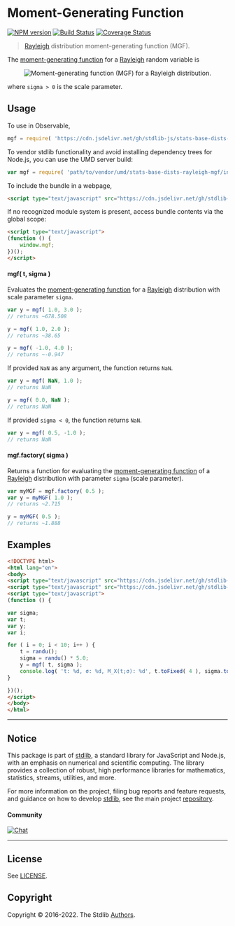 <!--

@license Apache-2.0

Copyright (c) 2018 The Stdlib Authors.

Licensed under the Apache License, Version 2.0 (the "License");
you may not use this file except in compliance with the License.
You may obtain a copy of the License at

   http://www.apache.org/licenses/LICENSE-2.0

Unless required by applicable law or agreed to in writing, software
distributed under the License is distributed on an "AS IS" BASIS,
WITHOUT WARRANTIES OR CONDITIONS OF ANY KIND, either express or implied.
See the License for the specific language governing permissions and
limitations under the License.

-->

# Moment-Generating Function

[![NPM version][npm-image]][npm-url] [![Build Status][test-image]][test-url] [![Coverage Status][coverage-image]][coverage-url] <!-- [![dependencies][dependencies-image]][dependencies-url] -->

> [Rayleigh][rayleigh-distribution] distribution moment-generating function (MGF).

<!-- Section to include introductory text. Make sure to keep an empty line after the intro `section` element and another before the `/section` close. -->

<section class="intro">

The [moment-generating function][mgf] for a [Rayleigh][rayleigh-distribution] random variable is

<!-- <equation class="equation" label="eq:rayleigh_mgf" align="center" raw="M_X(t) := \mathbb{E}\!\left[e^{tX}\right] = 1+\sigma t\,e^{\sigma^2t^2/2}\sqrt{\frac{\pi}{2}} \left(\textrm{erf}\left(\frac{\sigma t}{\sqrt{2}}\right)\!+\!1\right)" alt="Moment-generating function (MGF) for a Rayleigh distribution."> -->

<div class="equation" align="center" data-raw-text="M_X(t) := \mathbb{E}\!\left[e^{tX}\right] = 1+\sigma t\,e^{\sigma^2t^2/2}\sqrt{\frac{\pi}{2}} \left(\textrm{erf}\left(\frac{\sigma t}{\sqrt{2}}\right)\!+\!1\right)" data-equation="eq:rayleigh_mgf">
    <img src="https://cdn.jsdelivr.net/gh/stdlib-js/stdlib@591cf9d5c3a0cd3c1ceec961e5c49d73a68374cb/lib/node_modules/@stdlib/stats/base/dists/rayleigh/mgf/docs/img/equation_rayleigh_mgf.svg" alt="Moment-generating function (MGF) for a Rayleigh distribution.">
    <br>
</div>

<!-- </equation> -->

where `sigma > 0` is the scale parameter.

</section>

<!-- /.intro -->

<!-- Package usage documentation. -->



<section class="usage">

## Usage

To use in Observable,

```javascript
mgf = require( 'https://cdn.jsdelivr.net/gh/stdlib-js/stats-base-dists-rayleigh-mgf@umd/browser.js' )
```

To vendor stdlib functionality and avoid installing dependency trees for Node.js, you can use the UMD server build:

```javascript
var mgf = require( 'path/to/vendor/umd/stats-base-dists-rayleigh-mgf/index.js' )
```

To include the bundle in a webpage,

```html
<script type="text/javascript" src="https://cdn.jsdelivr.net/gh/stdlib-js/stats-base-dists-rayleigh-mgf@umd/browser.js"></script>
```

If no recognized module system is present, access bundle contents via the global scope:

```html
<script type="text/javascript">
(function () {
    window.mgf;
})();
</script>
```

#### mgf( t, sigma )

Evaluates the [moment-generating function][mgf] for a [Rayleigh][rayleigh-distribution] distribution with scale parameter `sigma`.

```javascript
var y = mgf( 1.0, 3.0 );
// returns ~678.508

y = mgf( 1.0, 2.0 );
// returns ~38.65

y = mgf( -1.0, 4.0 );
// returns ~-0.947
```

If provided `NaN` as any argument, the function returns `NaN`.

```javascript
var y = mgf( NaN, 1.0 );
// returns NaN

y = mgf( 0.0, NaN );
// returns NaN
```

If provided `sigma < 0`, the function returns `NaN`.

```javascript
var y = mgf( 0.5, -1.0 );
// returns NaN
```

#### mgf.factory( sigma )

Returns a function for evaluating the [moment-generating function][mgf] of a [Rayleigh][rayleigh-distribution] distribution with parameter `sigma` (scale parameter).

```javascript
var myMGF = mgf.factory( 0.5 );
var y = myMGF( 1.0 );
// returns ~2.715

y = myMGF( 0.5 );
// returns ~1.888
```

</section>

<!-- /.usage -->

<!-- Package usage notes. Make sure to keep an empty line after the `section` element and another before the `/section` close. -->

<section class="notes">

</section>

<!-- /.notes -->

<!-- Package usage examples. -->

<section class="examples">

## Examples

<!-- eslint no-undef: "error" -->

```html
<!DOCTYPE html>
<html lang="en">
<body>
<script type="text/javascript" src="https://cdn.jsdelivr.net/gh/stdlib-js/random-base-randu@umd/browser.js"></script>
<script type="text/javascript" src="https://cdn.jsdelivr.net/gh/stdlib-js/stats-base-dists-rayleigh-mgf@umd/browser.js"></script>
<script type="text/javascript">
(function () {

var sigma;
var t;
var y;
var i;

for ( i = 0; i < 10; i++ ) {
    t = randu();
    sigma = randu() * 5.0;
    y = mgf( t, sigma );
    console.log( 't: %d, σ: %d, M_X(t;σ): %d', t.toFixed( 4 ), sigma.toFixed( 4 ), y.toFixed( 4 ) );
}

})();
</script>
</body>
</html>
```

</section>

<!-- /.examples -->

<!-- Section to include cited references. If references are included, add a horizontal rule *before* the section. Make sure to keep an empty line after the `section` element and another before the `/section` close. -->

<section class="references">

</section>

<!-- /.references -->

<!-- Section for related `stdlib` packages. Do not manually edit this section, as it is automatically populated. -->

<section class="related">

</section>

<!-- /.related -->

<!-- Section for all links. Make sure to keep an empty line after the `section` element and another before the `/section` close. -->


<section class="main-repo" >

* * *

## Notice

This package is part of [stdlib][stdlib], a standard library for JavaScript and Node.js, with an emphasis on numerical and scientific computing. The library provides a collection of robust, high performance libraries for mathematics, statistics, streams, utilities, and more.

For more information on the project, filing bug reports and feature requests, and guidance on how to develop [stdlib][stdlib], see the main project [repository][stdlib].

#### Community

[![Chat][chat-image]][chat-url]

---

## License

See [LICENSE][stdlib-license].


## Copyright

Copyright &copy; 2016-2022. The Stdlib [Authors][stdlib-authors].

</section>

<!-- /.stdlib -->

<!-- Section for all links. Make sure to keep an empty line after the `section` element and another before the `/section` close. -->

<section class="links">

[npm-image]: http://img.shields.io/npm/v/@stdlib/stats-base-dists-rayleigh-mgf.svg
[npm-url]: https://npmjs.org/package/@stdlib/stats-base-dists-rayleigh-mgf

[test-image]: https://github.com/stdlib-js/stats-base-dists-rayleigh-mgf/actions/workflows/test.yml/badge.svg?branch=main
[test-url]: https://github.com/stdlib-js/stats-base-dists-rayleigh-mgf/actions/workflows/test.yml?query=branch:main

[coverage-image]: https://img.shields.io/codecov/c/github/stdlib-js/stats-base-dists-rayleigh-mgf/main.svg
[coverage-url]: https://codecov.io/github/stdlib-js/stats-base-dists-rayleigh-mgf?branch=main

<!--

[dependencies-image]: https://img.shields.io/david/stdlib-js/stats-base-dists-rayleigh-mgf.svg
[dependencies-url]: https://david-dm.org/stdlib-js/stats-base-dists-rayleigh-mgf/main

-->

[chat-image]: https://img.shields.io/gitter/room/stdlib-js/stdlib.svg
[chat-url]: https://gitter.im/stdlib-js/stdlib/

[stdlib]: https://github.com/stdlib-js/stdlib

[stdlib-authors]: https://github.com/stdlib-js/stdlib/graphs/contributors

[umd]: https://github.com/umdjs/umd
[es-module]: https://developer.mozilla.org/en-US/docs/Web/JavaScript/Guide/Modules

[deno-url]: https://github.com/stdlib-js/stats-base-dists-rayleigh-mgf/tree/deno
[umd-url]: https://github.com/stdlib-js/stats-base-dists-rayleigh-mgf/tree/umd
[esm-url]: https://github.com/stdlib-js/stats-base-dists-rayleigh-mgf/tree/esm
[branches-url]: https://github.com/stdlib-js/stats-base-dists-rayleigh-mgf/blob/main/branches.md

[stdlib-license]: https://raw.githubusercontent.com/stdlib-js/stats-base-dists-rayleigh-mgf/main/LICENSE

[rayleigh-distribution]: https://en.wikipedia.org/wiki/Rayleigh_distribution

[mgf]: https://en.wikipedia.org/wiki/Moment-generating_function

</section>

<!-- /.links -->
